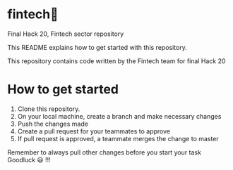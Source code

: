 # fintech🚩
Final Hack 20, Fintech sector repository

This README explains how to get started with this repository.

This repository contains code written by the Fintech team for final Hack 20

# How to get started
1. Clone this repository.
2. On your local machine, create a branch and make necessary changes
3. Push the changes made
4. Create a pull request for your teammates to approve
5. If pull request is approved, a teammate merges the change to master

Remember to always pull other changes before you start your task Goodluck 😃 !!!
